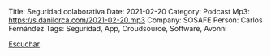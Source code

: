 Title: Seguridad colaborativa
Date: 2021-02-20
Category: Podcast
Mp3: https://s.danilorca.com/2021-02-20.mp3
Company: SOSAFE
Person: Carlos Fernández
Tags: Seguridad, App, Croudsource, Software, Avonni

<a href="https://s.danilorca.com/2021-02-20.mp3" type="audio/mpeg">
Escuchar
</a>
